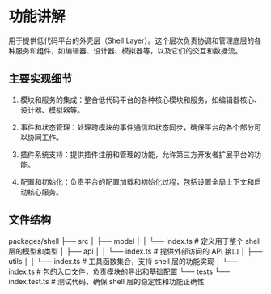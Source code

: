 
# 功能讲解

用于提供低代码平台的外壳层（Shell Layer）。这个层次负责协调和管理底层的各种服务和组件，如编辑器、设计器、模拟器等，以及它们的交互和数据流。

## 主要实现细节

1. 模块和服务的集成：整合低代码平台的各种核心模块和服务，如编辑器核心、设计器、模拟器等。

2. 事件和状态管理：处理跨模块的事件通信和状态同步，确保平台的各个部分可以协同工作。

3. 插件系统支持：提供插件注册和管理的功能，允许第三方开发者扩展平台的功能。

4. 配置和初始化：负责平台的配置加载和初始化过程，包括设置全局上下文和启动核心服务。

## 文件结构

packages/shell
├── src
│   ├── model
│   │   └── index.ts  # 定义用于整个 shell 层的模型和类型
│   ├── api
│   │   └── index.ts  # 提供外部访问的 API 接口
│   ├── utils
│   │   └── index.ts  # 工具函数集合，支持 shell 层的功能实现
│   └── index.ts  # 包的入口文件，负责模块的导出和基础配置
└── tests
    └── index.test.ts  # 测试代码，确保 shell 层的稳定性和功能正确性
